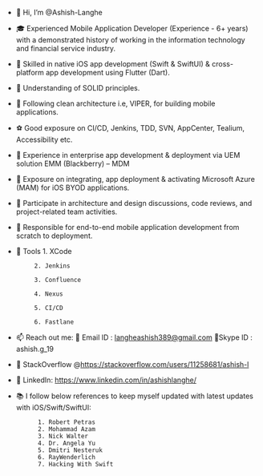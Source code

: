 - 👋 Hi, I’m @Ashish-Langhe

- 🎓 Experienced Mobile Application Developer (Experience - 6+ years) with a demonstrated history of working in the information technology and financial service industry.

- 🌱 Skilled in native iOS app development (Swift & SwiftUI) & cross-platform app development using Flutter (Dart).

- 🎿 Understanding of SOLID principles.

- 🎲 Following clean architecture i.e, VIPER, for building mobile applications.

- ⚽ Good exposure on CI/CD, Jenkins, TDD, SVN, AppCenter, Tealium, Accessibility etc. 

- 📀 Experience in enterprise app development & deployment via UEM solution EMM (Blackberry) – MDM

- 🧿 Exposure on integrating, app deployment & activating Microsoft Azure (MAM) for iOS BYOD applications.

- 🎯 Participate in architecture and design discussions, code reviews, and project-related team activities.

- 📳 Responsible for end-to-end mobile application development from scratch to deployment.

- 🧿 Tools 
           1. XCode

           2. Jenkins

           3. Confluence

           4. Nexus

           5. CI/CD

           6. Fastlane

- 📫 Reach out me: 
            📩 Email ID : langheashish389@gmail.com 
            💎Skype ID  : ashish.g_19

- 🎇 StackOverflow @https://stackoverflow.com/users/11258681/ashish-l

- 📘 LinkedIn: https://www.linkedin.com/in/ashishlanghe/

- 📚 I follow below references to keep myself updated with latest updates with iOS/Swift/SwiftUI: 

            1. Robert Petras 
            2. Mohammad Azam
            3. Nick Walter
            4. Dr. Angela Yu
            5. Dmitri Nesteruk
            6. RayWenderlich
            7. Hacking With Swift
            
<!---
Ashish-Langhe/Ashish-Langhe is a ✨ special ✨ repository because its `README.md` (this file) appears on your GitHub profile.
You can click the Preview link to take a look at your changes.
--->
